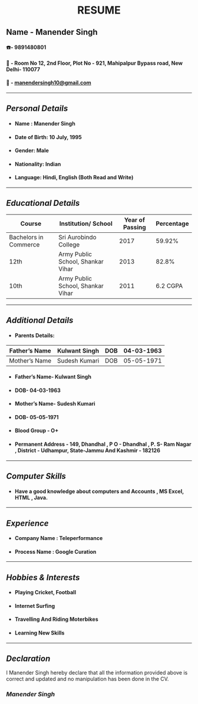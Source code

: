 
<h1 align="center">RESUME</h1>


## Name - Manender  Singh
#### :phone:- 9891480801 
#### :house_with_garden: - Room No 12,  2nd Floor, Plot No - 921,  Mahipalpur Bypass road, New Delhi- 110077
#### :email: - manendersingh10@gmail.com 

---
## *Personal Details*
* #### Name : Manender Singh
* #### Date of Birth: 10 July, 1995 
* #### Gender: Male 
* #### Nationality: Indian 
* #### Language: Hindi, English (Both Read and Write)
---
## *Educational Details*
| Course | Institution/ School | Year of Passing | Percentage |
| --------------- | --------------- | --------------- | ---------- |
| Bachelors in Commerce | Sri Aurobindo College | 2017 | 59.92% |
| 12th | Army Public School, Shankar Vihar | 2013| 82.8% |
| 10th | Army Public School, Shankar Vihar | 2011 | 6.2 CGPA |

---
## *Additional Details*
* #### Parents Details:
| Father’s Name | Kulwant Singh | DOB | 04-03-1963 |
| --------------- | --------------- | --------------- | ---------- |
| Mother’s Name | Sudesh Kumari | DOB | 05-05-1971 |
* #### Father’s Name- Kulwant Singh
* #### DOB- 04-03-1963
* #### Mother’s Name- Sudesh Kumari
* #### DOB- 05-05-1971
* #### Blood Group - O+
* #### Permanent Address -  149, Dhandhal , P O - Dhandhal , P. S- Ram Nagar , District - Udhampur, State-Jammu And Kashmir -  182126
---
## *Computer Skills*
* ####   Have a good knowledge about computers and Accounts , MS Excel, HTML , Java.
---
## *Experience*
* #### Company Name :  Teleperformance
* #### Process Name : Google Curation
---
## *Hobbies & Interests*
* #### Playing Cricket, Football
* #### Internet Surfing
* #### Travelling And Riding Moterbikes
* #### Learning New Skills 
---
## *Declaration*
I Manender Singh hereby declare that all the information provided above is correct and updated and no manipulation has been done in the CV.
### *Manender Singh*


